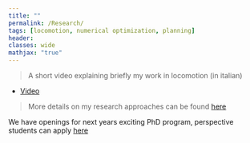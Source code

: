 ```yaml
---
title: ""
permalink: /Research/
tags: [locomotion, numerical optimization, planning]
header:
classes: wide
mathjax: "true"
---
```


>   A short video explaining briefly my work in locomotion (in italian)

-   [Video](https://opentalk.iit.it/vertical-vision-michele-focchi-hyq/)  

>   More details on my research approaches can be found [here](https://dls.iit.it/research/locomotion)  

We have openings for next years exciting PhD program, perspective students can apply  [here]( https://dls.iit.it/openings/bsc-msc-phd )  

